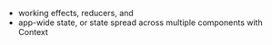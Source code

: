 -   working effects, reducers, and
-   app-wide state, or state spread across multiple components with Context

